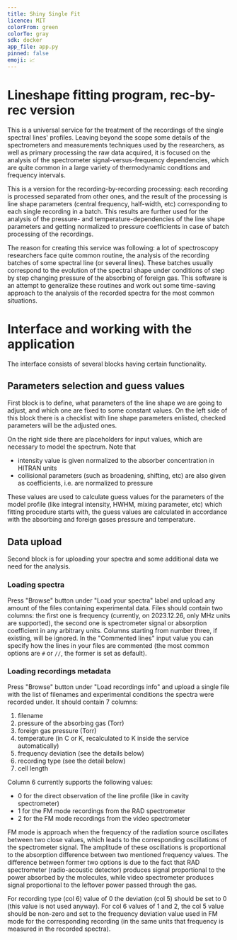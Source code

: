 ```yaml
---
title: Shiny Single Fit
licence: MIT
colorFrom: green
colorTo: gray
sdk: docker
app_file: app.py
pinned: false
emoji: 📈
---
```


# Lineshape fitting program, rec-by-rec version

This is a universal service for the 
treatment of the recordings of the single spectral lines' profiles. Leaving beyond 
the scope some details of the spectrometers and measurements techniques used by 
the researchers, as well as primary processing the raw data acquired, it is focused 
on the analysis of the spectrometer signal-versus-frequency dependencies, which are quite 
common in a large variety of thermodynamic conditions and frequency intervals.

This is a version for the recording-by-recording processing: each recording is
processed separated from other ones, and the result of the processing is line 
shape parameters (central frequency, half-width, etc) corresponding to each 
single recording in a batch. This results are further used for the analysis of the 
pressure- and temperature-dependencies of the line shape parameters and getting 
normalized to pressure coefficients in case of batch processing of the recordings.

The reason for creating this service was following: a lot of spectroscopy researchers
face quite common routine, the analysis of the recording batches of some spectral line (or
several lines). These batches usually correspond to the evolution of the spectral shape under
conditions of step by step changing pressure of the absorbing of foreign gas. This software 
is an attempt to generalize these routines and work out some time-saving approach to the 
analysis of the recorded spectra for the most common situations.

# Interface and working with the application

The interface consists of several blocks having certain functionality.

## Parameters selection and guess values

First block is to define, what parameters of the line shape we are going to adjust,
and which one are fixed to some constant values. On the left side of this block there is
a checklist with line shape parameters enlisted, checked parameters will be the adjusted ones.

On the right side there are placeholders for input values, which are necessary to model the
spectrum. Note that 
- intensity value is given normalized to the absorber concentration in HITRAN units 
- collisional parameters (such as broadening, shifting, etc) are also given as coefficients,
 i.e. are normalized to pressure

These values are used to calculate guess values for the parameters of the model profile
(like integral intensity, HWHM, mixing parameter, etc) which fitting procedure starts with, 
the guess values are calculated in accordance with the absorbing and foreign gases pressure
and temperature.

## Data upload

Second block is for uploading your spectra and some additional data we need for the analysis.

### Loading spectra

Press "Browse" button under "Load your spectra" label and upload any amount of the files
containing experimental data. Files should contain two columns: the first one is frequency 
(currently, on 2023.12.26, only MHz units are supported), the second one is spectrometer signal
or absorption coefficient in any arbitrary units. Columns starting from number three, 
if existing, will be ignored. In the "Commented lines" input value you can specify 
how the lines in your files are commented (the most common options are `#` or `//`, the former
is set as default).

### Loading recordings metadata
 
Press "Browse" button under "Load recordings info" and upload a single file with the list of filenames
and experimental conditions the spectra were recorded under. It should contain 7 columns:

1. filename
2. pressure of the absorbing gas (Torr)
3. foreign gas pressure (Torr)
4. temperature (in C or K, recalculated to K inside the service automatically)
5. frequency deviation (see the details below)
6. recording type (see the detail below)
7. cell length

Column 6 currently supports the following values:

- 0 for the direct observation of the line profile (like in cavity spectrometer)
- 1 for the FM mode recordings from the RAD spectrometer
- 2 for the FM mode recordings from the video spectrometer

FM mode is approach when the frequency of the radiation source oscillates between two close
values, which leads to the corresponding oscillations of the spectrometer signal. 
The amplitude of these oscillations is proportional to the absorption difference between two
mentioned frequency values. The difference between former two options is due to the 
fact that RAD spectrometer (radio-acoustic detector) produces signal proportional to the
power absorbed by the molecules, while video spectrometer produces signal proportional
to the leftover power passed through the gas.

For recording type (col 6) value of 0 the deviation (col 5) should be set to 0 (this value 
is not used anyway). For col 6 values of 1 and 2, the col 5 value should be non-zero and set
to the frequency deviation value used in FM mode for the corresponding recording (in the same
units that frequency is measured in the recorded spectra).

